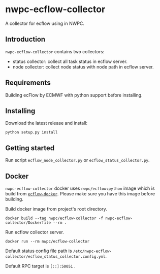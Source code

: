 # nwpc-ecflow-collector

A collector for ecflow using in NWPC.

## Introduction

`nwpc-ecflow-collector` contains two collectors:

- status collector: collect all task status in ecflow server.
- node collector: collect node status with node path in ecflow server.

## Requirements

Building ecFlow by ECMWF with python support before installing.

## Installing

Download the latest release and install:

```
python setup.py install
```

## Getting started

Run script `ecflow_node_collector.py` or `ecflow_status_collector.py`.

## Docker

`nwpc-ecflow-collector` docker uses `nwpc/ecflow:python` image 
which is build from [`ecflow-docker`](https://github.com/perillaroc/ecflow-docker).
Please make sure you have this image before building.

Build docker image from project's root directory.

```
docker build --tag nwpc/ecflow-collector -f nwpc-ecflow-collector/Dockerfile --rm . 
```

Run ecflow collector server.

```
docker run --rm nwpc/ecflow-collector
```

Default status config file path is `/etc/nwpc-ecflow-collector/ecflow_status_collector.config.yml`.

Default RPC target is `[::]:50051` .
